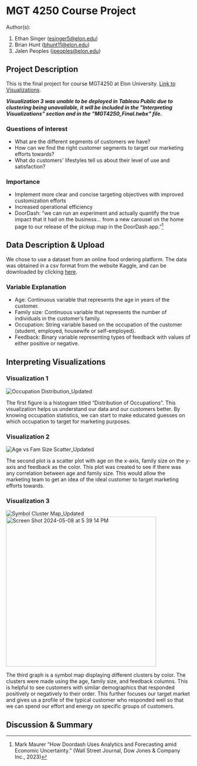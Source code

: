 # MGT 4250 Course Project
Author(s): 
1. Ethan Singer (esinger5@elon.edu)
2. Brian Hunt (bhunt11@elon.edu)
3. Jalen Peoples (jpeoples@elon.edu)

## Project Description
This is the final project for course MGT4250 at Elon University. [Link to Visualizations](https://public.tableau.com/views/MGT4250_Final/Sheet1?:language=en-US&:sid=&:display_count=n&:origin=viz_share_link).

***Visualization 3 was unable to be deployed in Tableau Public due to clustering being unavailable, it will be included in the "Interpreting Visualizations" section and in the "MGT4250_Final.twbx" file.***
### Questions of interest
- What are the different segments of customers we have?
- How can we find the right customer segments to target our marketing efforts towards?
- What do customers' lifestyles tell us about their level of use and satisfaction?
  
### Importance
- Implement more clear and concise targeting objectives with improved customization efforts
- Increased operational efficiency
- DoorDash: “we can run an experiment and actually quantify the true impact that it had on the business… from a new
carousel on the home page to our release of the pickup map in the DoorDash app.”[^1]

## Data Description & Upload
We chose to use a dataset from an online food ordering platform. The data was
obtained in a csv format from the website Kaggle, and can be downloaded by clicking [here](https://www.kaggle.com/datasets/sudarshan24byte/online-food-dataset).

### Variable Explanation
- Age: Continuous variable that represents the age in years of the customer.
- Family size: Continuous variable that represents the number of individuals in the customer’s family. 
- Occupation: String variable based on the occupation of the customer (student, employed, housewife or self-employed).
- Feedback: Binary variable representing types of feedback with values of either positive or negative.

## Interpreting Visualizations

### Visualization 1
![Occupation Distribution_Updated](https://github.com/singere20/mgt4250spring2024/assets/55157734/ae7d4f28-a01e-439f-b0fb-56ac97421797)

The first figure is a histogram titled “Distribution of Occupations”. This visualization
helps us understand our data and our customers better. By knowing occupation statistics,
we can start to make educated guesses on which occupation to target for marketing
purposes.

### Visualization 2
![Age vs  Fam Size Scatter_Updated](https://github.com/singere20/mgt4250spring2024/assets/55157734/88b527f6-aa35-4c6a-875b-4748ccc9e001)

The second plot is a scatter plot with age on the x-axis, family size on the y-axis and
feedback as the color. This plot was created to see if there was any correlation between
age and family size. This would allow the marketing team to get an idea of the ideal
customer to target marketing efforts towards.

### Visualization 3
![Symbol Cluster Map_Updated](https://github.com/singere20/mgt4250spring2024/assets/55157734/2152be34-6de4-4cef-8941-b1af3b0966b1)
<img width="409" alt="Screen Shot 2024-05-08 at 5 39 14 PM" src="https://github.com/singere20/mgt4250spring2024/assets/55157734/3ddebbbe-4d5c-48e5-826e-589acc4f8366">

The third graph is a symbol map displaying different clusters by color. The clusters
were made using the age, family size, and feedback columns. This is helpful to see
customers with similar demographics that responded positively or negatively to their order.
This further focuses our target market and gives us a profile of the typical customer who
responded well so that we can spend our effort and energy on specific groups of
customers.

## Discussion & Summary





[^1]:Mark Maurer “How Doordash Uses Analytics and Forecasting amid Economic Uncertainty.” (Wall Street
Journal, Dow Jones & Company Inc., 2023)
